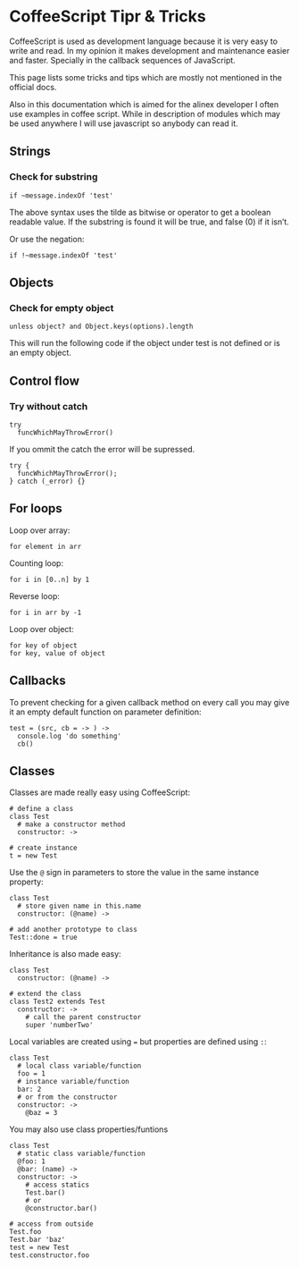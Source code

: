 CoffeeScript Tipr & Tricks
=================================================

CoffeeScript is used as development language because it is very easy to write
and read. In my opinion it makes development and maintenance easier and faster.
Specially in the callback sequences of JavaScript.

This page lists some tricks and tips which are mostly not mentioned in the
official docs.

Also in this documentation which is aimed for the alinex developer I often use
examples in coffee script. While in description of modules which may be used
anywhere I will use javascript so anybody can read it.


Strings
-------------------------------------------------

### Check for substring

    if ~message.indexOf 'test'

The above syntax uses the tilde as bitwise or operator to get a boolean
readable value. If the substring is found it will be true, and false (0) if it
isn’t.

Or use the negation:

    if !~message.indexOf 'test'


Objects
-------------------------------------------------

### Check for empty object

    unless object? and Object.keys(options).length

This will run the following code if the object under test is not defined or is
an empty object.


Control flow
-------------------------------------------------

### Try without catch

    try
      funcWhichMayThrowError()

If you ommit the catch the error will be supressed.

    try {
      funcWhichMayThrowError();
    } catch (_error) {}


For loops
-------------------------------------------------

Loop over array:

    for element in arr

Counting loop:

    for i in [0..n] by 1

Reverse loop:

    for i in arr by -1

Loop over object:

    for key of object
    for key, value of object


Callbacks
-------------------------------------------------

To prevent checking for a given callback method on every call you may give it
an empty default function on parameter definition:

    test = (src, cb = -> ) ->
      console.log 'do something'
      cb()


Classes
-------------------------------------------------

Classes are made really easy using CoffeeScript:

    # define a class
    class Test
      # make a constructor method
      constructor: ->

    # create instance
    t = new Test

Use the `@` sign in parameters to store the value in the same instance property:

    class Test
      # store given name in this.name
      constructor: (@name) ->

    # add another prototype to class
    Test::done = true

Inheritance is also made easy:

    class Test
      constructor: (@name) ->

    # extend the class
    class Test2 extends Test
      constructor: ->
        # call the parent constructor
        super 'numberTwo'

Local variables are created using `=` but properties are defined using `:`:

    class Test
      # local class variable/function
      foo = 1
      # instance variable/function
      bar: 2
      # or from the constructor
      constructor: ->
        @baz = 3

You may also use class properties/funtions

    class Test
      # static class variable/function
      @foo: 1
      @bar: (name) ->
      constructor: ->
        # access statics
        Test.bar()
        # or
        @constructor.bar()

    # access from outside
    Test.foo
    Test.bar 'baz'
    test = new Test
    test.constructor.foo
